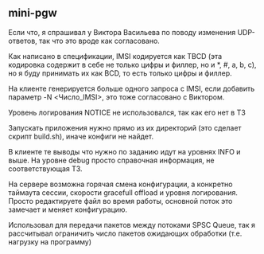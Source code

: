 ## mini-pgw

Если что, я спрашивал у Виктора Васильева по поводу изменения UDP-ответов, так что это вроде как согласовано.

Как написано в спецификации, IMSI кодируется как TBCD (эта кодировка содержит в себе не только цифры и филлер, но и *, #, a, b, c), но я буду принимать их как BCD, то есть только цифры и филлер.

На клиенте генерируется больше одного запроса с IMSI, если добавить параметр -N <Число_IMSI>, это тоже согласовано с Виктором.

Уровень логирования NOTICE не использовался, так как его нет в ТЗ

Запускать приложения нужно прямо из их директорий (это сделает скрипт build.sh), иначе конфиги не найдет.

В клиенте те выводы что нужно по заданию идут на уровнях INFO и выше. На уровне debug просто справочная информация, не соответствующая ТЗ.

На сервере возможна горячая смена конфигурации, а конкретно таймаута сессии, скорости gracefull offload и уровня логирования. Просто редактируете файл во время работы, основной поток это замечает и меняет конфигурацию.

Использовал для передачи пакетов между потоками SPSC Queue, так я рассчитывал ограничить число пакетов ожидающих обработки (т.е. нагрузку на программу)
